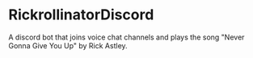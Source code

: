 # RickrollinatorDiscord
A discord bot that joins voice chat channels and plays the song "Never Gonna Give You Up" by Rick Astley.

